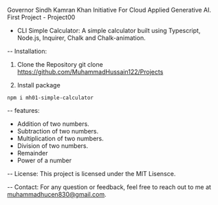 Governor Sindh Kamran Khan Initiative For Cloud Applied Generative AI.
First Project - Project00
- CLI Simple Calculator:
 A simple calculator built using Typescript, Node.js, Inquirer, Chalk and Chalk-animation.

-- Installation:
  1. Clone the Repository
    git clone https://github.com/MuhammadHussain122/Projects 

  2. Install package
 
    npm i mh01-simple-calculator

-- features: 
 - Addition of two numbers.
 - Subtraction of two numbers.
 - Multiplication of two numbers.
 - Division of two numbers.
 - Remainder 
 - Power of a number
 

-- License:
This project is licensed under the MIT Lisensce. 

-- Contact:
For any question or feedback, feel free to reach out to me at muhammadhucen830@gmail.com.